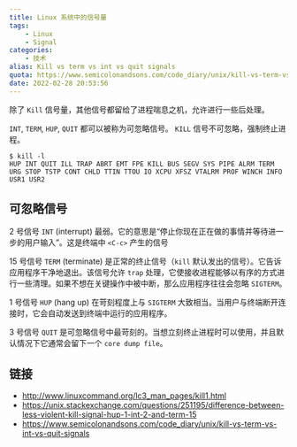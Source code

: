 ```yaml
---
title: Linux 系统中的信号量
tags:
    - Linux
    - Signal
categories:
    - 技术
alias: Kill vs term vs int vs quit signals
quota: https://www.semicolonandsons.com/code_diary/unix/kill-vs-term-vs-int-vs-quit-signals
date: 2022-02-28 20:53:56
---
```


除了 `Kill` 信号量，其他信号都留给了进程喘息之机，允许进行一些后处理。

`INT`, `TERM`, `HUP`, `QUIT` 都可以被称为可忽略信号。
`KILL` 信号不可忽略，强制终止进程。

```shell
$ kill -l
HUP INT QUIT ILL TRAP ABRT EMT FPE KILL BUS SEGV SYS PIPE ALRM TERM URG STOP TSTP CONT CHLD TTIN TTOU IO XCPU XFSZ VTALRM PROF WINCH INFO USR1 USR2
```

## 可忽略信号

2 号信号 `INT` (interrupt) 最弱。它的意思是“停止你现在正在做的事情并等待进一步的用户输入”。这是终端中 `<C-c>` 产生的信号

15 号信号 `TERM` (terminate) 是正常的终止信号（`kill` 默认发出的信号）。它告诉应用程序干净地退出。该信号允许 `trap` 处理，它使接收进程能够以有序的方式进行一些清理。如果不想在关键操作中被中断，那么应用程序往往会忽略 `SIGTERM`。

1 号信号 `HUP` (hang up) 在苛刻程度上与 `SIGTERM` 大致相当。当用户与终端断开连接时，它会自动发送到终端中运行的应用程序。

3 号信号 `QUIT` 是可忽略信号中最苛刻的。当想立刻终止进程时可以使用，并且默认情况下它通常会留下一个 `core dump file`。

<!-- more -->

## 链接

-   <http://www.linuxcommand.org/lc3_man_pages/kill1.html>
-   <https://unix.stackexchange.com/questions/251195/difference-between-less-violent-kill-signal-hup-1-int-2-and-term-15>
-   <https://www.semicolonandsons.com/code_diary/unix/kill-vs-term-vs-int-vs-quit-signals>
